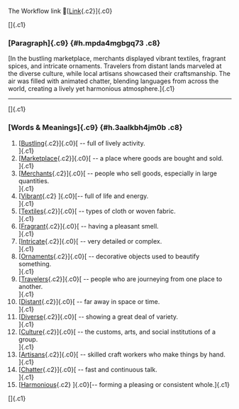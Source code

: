 The Workflow link
👏[[Link](https://www.google.com/url?q=http://www.google.com&sa=D&source=editors&ust=1759180862907603&usg=AOvVaw1oCbQ4ez0MPD1CY90BqwIN){.c2}]{.c0}

[]{.c1}

### [Paragraph]{.c9} {#h.mpda4mgbgq73 .c8}

[In the bustling marketplace, merchants displayed vibrant textiles,
fragrant spices, and intricate ornaments. Travelers from distant lands
marveled at the diverse culture, while local artisans showcased their
craftsmanship. The air was filled with animated chatter, blending
languages from across the world, creating a lively yet harmonious
atmosphere.]{.c1}

------------------------------------------------------------------------

[]{.c1}

### [Words & Meanings]{.c9} {#h.3aalkbh4jm0b .c8}

1.  [[Bustling](https://www.google.com/url?q=http://www.google.com&sa=D&source=editors&ust=1759180862908345&usg=AOvVaw14ktA_3tdpOzDsFQQ1Cdrn){.c2}]{.c0}[ --
    full of lively activity.\
    ]{.c1}
2.  [[Marketplace](https://www.google.com/url?q=http://www.google.com&sa=D&source=editors&ust=1759180862908492&usg=AOvVaw0IIBbjcAPR9s5CEfPv8b2b){.c2}]{.c0}[ --
    a place where goods are bought and sold.\
    ]{.c1}
3.  [[Merchants](https://www.google.com/url?q=http://www.google.com&sa=D&source=editors&ust=1759180862908616&usg=AOvVaw24rBaSE-kGj-9S7uEUR9hw){.c2}]{.c0}[ --
    people who sell goods, especially in large quantities.\
    ]{.c1}
4.  [[Vibrant](https://www.google.com/url?q=http://www.google.com&sa=D&source=editors&ust=1759180862908742&usg=AOvVaw1w9t-tZEeS1hKRLsVzIJko){.c2}
    ]{.c0}[-- full of life and energy.\
    ]{.c1}
5.  [[Textiles](https://www.google.com/url?q=http://www.google.com&sa=D&source=editors&ust=1759180862908841&usg=AOvVaw0HY_I409lbb602zgCLErfL){.c2}]{.c0}[ --
    types of cloth or woven fabric.\
    ]{.c1}
6.  [[Fragrant](https://www.google.com/url?q=http://www.google.com&sa=D&source=editors&ust=1759180862908948&usg=AOvVaw20wVlHkMCgOwf6GGNxqhTC){.c2}]{.c0}[ --
    having a pleasant smell.\
    ]{.c1}
7.  [[Intricate](https://www.google.com/url?q=http://www.google.com&sa=D&source=editors&ust=1759180862909047&usg=AOvVaw3cjkY7JaHW483SJs-r0Vgp){.c2}]{.c0}[ --
    very detailed or complex.\
    ]{.c1}
8.  [[Ornaments](https://www.google.com/url?q=http://www.google.com&sa=D&source=editors&ust=1759180862909145&usg=AOvVaw1_ti3BI3TVEXs-2kvRd3Ma){.c2}]{.c0}[ --
    decorative objects used to beautify something.\
    ]{.c1}
9.  [[Travelers](https://www.google.com/url?q=http://www.google.com&sa=D&source=editors&ust=1759180862909274&usg=AOvVaw3lmgE3hKpvVa0Q1cleNWQm){.c2}]{.c0}[ --
    people who are journeying from one place to another.\
    ]{.c1}
10. [[Distant](https://www.google.com/url?q=http://www.google.com&sa=D&source=editors&ust=1759180862909406&usg=AOvVaw3gBlFZT9XeGiaFKlijkNxv){.c2}]{.c0}[ --
    far away in space or time.\
    ]{.c1}
11. [[Diverse](https://www.google.com/url?q=http://www.google.com&sa=D&source=editors&ust=1759180862909507&usg=AOvVaw26H-VNDjgmkQCm7wsZeUz-){.c2}]{.c0}[ --
    showing a great deal of variety.\
    ]{.c1}
12. [[Culture](https://www.google.com/url?q=http://www.google.com&sa=D&source=editors&ust=1759180862909610&usg=AOvVaw1EOatDtm56aQ44Nnoiqfc9){.c2}]{.c0}[ --
    the customs, arts, and social institutions of a group.\
    ]{.c1}
13. [[Artisans](https://www.google.com/url?q=http://www.google.com&sa=D&source=editors&ust=1759180862909753&usg=AOvVaw0HDKRoU9vRWrfwCULtv19c){.c2}]{.c0}[ --
    skilled craft workers who make things by hand.\
    ]{.c1}
14. [[Chatter](https://www.google.com/url?q=http://www.google.com&sa=D&source=editors&ust=1759180862909870&usg=AOvVaw1ZXIDdNeMXy7iE3pJgLy_k){.c2}]{.c0}[ --
    fast and continuous talk.\
    ]{.c1}
15. [[Harmonious](https://www.google.com/url?q=http://www.google.com&sa=D&source=editors&ust=1759180862909976&usg=AOvVaw3Hhtj8KsSeaPprhXDVRGm9){.c2}
    ]{.c0}[-- forming a pleasing or consistent whole.]{.c1}

[]{.c1}
